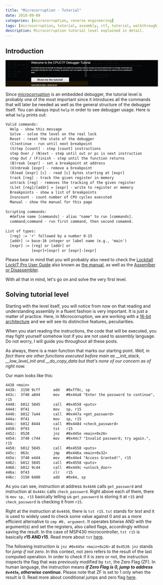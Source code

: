 ```yaml
---
title: "Microcorruption - Tutorial"
date: 2018-09-09
categories: [microcorruption, reverse engineering]
tags: [microcorruption, tutorial, assembly, ctf, tutorial, walkthrough, debug]
description: Microcorruption tutorial level explained in detail.
---
```

## Introduction
![microcorruption](/images/microcorruption-tutorial.png)

Since [microcorruption](https://microcorruption.com) is an embedded debugger, the tutorial level is probably one of the most important since it introduces all the commands that will later be needed as well as the general structure of the debugger itself. You can always input `help` in order to see debugger usage. Here is what `help` prints out:
```
Valid commands:
  Help - show this message
  Solve - solve the level on the real lock
  Reset - reset the state of the debugger
  (C)ontinue - run until next breakpoint
  (S)tep [count] - step [count] instructions
  step Over / (N)ext - step until out or pc is next instruction
  step Out / (F)inish - step until the function returns
  (B)reak [expr] - set a breakpoint at address
  (U)nbreak [expr] - remove a breakpoint
  (R)ead [expr] [c] - read [c] bytes starting at [expr]
  track [reg] - track the given register in memory
  untrack [reg] - removes the tracking of the given register
  (L)et [reg]/[addr] = [expr] - write to register or memory
  Breakpoints - show a list of breakpoints
  Insncount - count number of CPU cycles executed
  Manual - show the manual for this page

Scripting commands:
  #define name [commands] - alias "name" to run [commands].
  command;command - run first command, then second comamnd.

List of types:
  [reg] := 'r' followed by a number 0-15
  [addr] := base-16 integer or label name (e.g., 'main')
  [expr] := [reg] or [addr] or
            [expr]+[expr] or [expr]-[expr]
```
Please bear in mind that you will probably also need to check the [Lockitall LockIT Pro User Guide](https://microcorruption.com/manual.pdf) also known as <u>the manual</u>, as well as the [Assemlber or Disassembler](https://microcorruption.com/assembler). 

With all that in mind, let's go on and solve the very first level.
## Solving tutorial level

Starting with the level itself, you will notice from now on that reading and understanding assembly in a fluent fashion is very important. It is just a matter of practice. Here, in Microcorruption, we are working with a [16-bit architecture](https://en.wikipedia.org/wiki/16-bit#16-bit_architecture) and we will see its distinctive features, peculiarities. 

When you start reading the instructions, the code that will be executed, you may fight yourself somehow lost if you are not used to assembly language. Do not worry, I will guide you throughout all these posts. 

As always, there is a main function that marks our starting point. *Well, in fact there are other functions executed before main as __init_stack, __low_level_init and __do_copy_data but that's none of our concern as of right now.* 

Our main looks like this:
```
4438 <main>
4438:  3150 9cff      add	#0xff9c, sp
443c:  3f40 a844      mov	#0x44a8 "Enter the password to continue", r15
4440:  b012 5845      call	#0x4558 <puts>
4444:  0f41           mov	sp, r15
4446:  b012 7a44      call	#0x447a <get_password>
444a:  0f41           mov	sp, r15
444c:  b012 8444      call	#0x4484 <check_password>
4450:  0f93           tst	r15
4452:  0520           jnz	#0x445e <main+0x26>
4454:  3f40 c744      mov	#0x44c7 "Invalid password; try again.", r15
4458:  b012 5845      call	#0x4558 <puts>
445c:  063c           jmp	#0x446a <main+0x32>
445e:  3f40 e444      mov	#0x44e4 "Access Granted!", r15
4462:  b012 5845      call	#0x4558 <puts>
4466:  b012 9c44      call	#0x449c <unlock_door>
446a:  0f43           clr	r15
446c:  3150 6400      add	#0x64, sp
```
As you can see, instruction at address `0x4446` calls `get_password` and instruction at `0x444c` calls `check_password`. Right above each of them, there is `mov sp, r15` basically telling us `get_password` is storing it at `r15` and `check_password` is checking it from `r15`.

Right at the instruction at `0x4450`, there is `tst r15`. `tst` stands for *test* and it is used to widely used to check some value against 0 and as a more efficient alternative to `cmp #0, argument`. It operates bitwise AND with the argument(s) and set the registers, also called flags, accordingly without saving the result. In the case of MSP430 microcontroller, `tst r15` is basically **r15 AND r15**. Read more about `tst` [here](https://stackoverflow.com/a/44749414).

The following instruction is `jnz #0x445e <main+0x26>` at `0x4520`. `jnz` stands for *jump if not zero*. In this context, not zero refers to the result of the last computed operation. In order to check if it is zero or not, the instruction inspects the flag that was previously modified by `tst`, the Zero Flag (ZF). In human language, the instruction means ***if Zero Flag is 0, jump to address `0x445e`, otherwise continue***. Please note that ZF is set to 1 only when the result is 0. Read more about conditional jumps and zero flag [here](https://stackoverflow.com/a/14267642).








